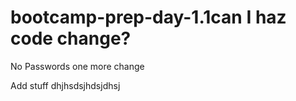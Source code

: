 # bootcamp-prep-day-1.1can I haz code change?
No Passwords
one more change

Add stuff dhjhsdsjhdsjdhsj 
